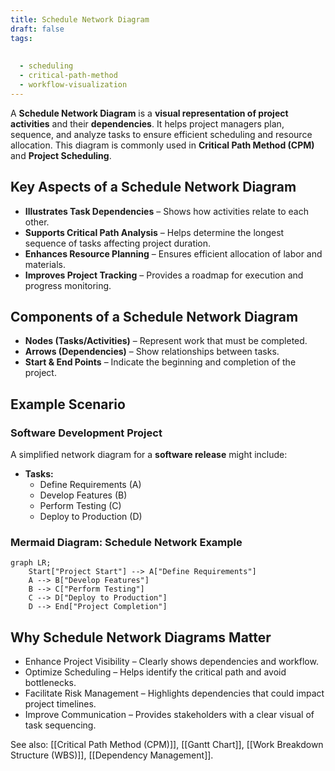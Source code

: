 ```yaml
---
title: Schedule Network Diagram
draft: false
tags:
  
  
  - scheduling
  - critical-path-method
  - workflow-visualization
---
```


A **Schedule Network Diagram** is a **visual representation of project activities** and their **dependencies**. It helps project managers plan, sequence, and analyze tasks to ensure efficient scheduling and resource allocation. This diagram is commonly used in **Critical Path Method (CPM)** and **Project Scheduling**.

## Key Aspects of a Schedule Network Diagram
- **Illustrates Task Dependencies** – Shows how activities relate to each other.
- **Supports Critical Path Analysis** – Helps determine the longest sequence of tasks affecting project duration.
- **Enhances Resource Planning** – Ensures efficient allocation of labor and materials.
- **Improves Project Tracking** – Provides a roadmap for execution and progress monitoring.

## Components of a Schedule Network Diagram
- **Nodes (Tasks/Activities)** – Represent work that must be completed.
- **Arrows (Dependencies)** – Show relationships between tasks.
- **Start & End Points** – Indicate the beginning and completion of the project.

## Example Scenario

### **Software Development Project**
A simplified network diagram for a **software release** might include:
- **Tasks:**
  - Define Requirements (A)
  - Develop Features (B)
  - Perform Testing (C)
  - Deploy to Production (D)

### **Mermaid Diagram: Schedule Network Example**
```mermaid
graph LR;
    Start["Project Start"] --> A["Define Requirements"]
    A --> B["Develop Features"]
    B --> C["Perform Testing"]
    C --> D["Deploy to Production"]
    D --> End["Project Completion"]
```

## Why Schedule Network Diagrams Matter

- Enhance Project Visibility – Clearly shows dependencies and workflow.
- Optimize Scheduling – Helps identify the critical path and avoid bottlenecks.
- Facilitate Risk Management – Highlights dependencies that could impact project timelines.
- Improve Communication – Provides stakeholders with a clear visual of task sequencing.

See also: [[Critical Path Method (CPM)]], [[Gantt Chart]], [[Work Breakdown Structure (WBS)]], [[Dependency Management]].